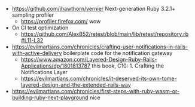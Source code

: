 - https://github.com/jhawthorn/vernier Next-generation Ruby 3.2.1+ sampling profiler
	- https://profiler.firefox.com/ wow
- On CI test optimization
	- https://github.com/AlexB52/retest/blob/main/lib/retest/repository.rb#L11-L32
- https://evilmartians.com/chronicles/crafting-user-notifications-in-rails-with-active-delivery boilerplate code for the notification gateway 
	- https://www.amazon.com/Layered-Design-Ruby-Rails-Applications/dp/1801813787 this book, C10: 1. Crafting the Notifications Layer
	- https://evilmartians.com/chronicles/it-deserved-its-own-tome-layered-design-and-the-extended-rails-way
- https://evilmartians.com/chronicles/first-steps-with-ruby-wasm-or-building-ruby-next-playground nice
